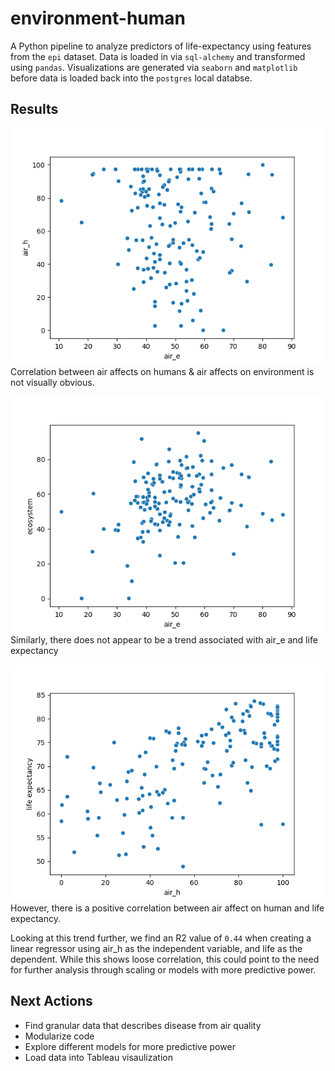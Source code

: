 # environment-human

A Python pipeline to analyze predictors of life-expectancy using features from the `epi` dataset. Data is loaded in via `sql-alchemy` and transformed using `pandas`. Visualizations are generated via `seaborn` and `matplotlib` before data is loaded back into the `postgres` local databse.

## Results

![air human vs air env](images/airevsairh.png)  
Correlation between air affects on humans & air affects on environment is not visually obvious.

![air human vs life](images/air_evs_eco.png)  
Similarly, there does not appear to be a trend associated with air_e and life expectancy

![air human vs life](images/airh_hvs_life.png)  
However, there is a positive correlation between air affect on human and life expectancy.

Looking at this trend further, we find an R2 value of `0.44` when creating a linear regressor using air_h as the independent variable, and life as the dependent. While this shows loose correlation, this could point to the need for further analysis through scaling or models with more predictive power.

## Next Actions

* Find granular data that describes disease from air quality
* Modularize code
* Explore different models for more predictive power
* Load data into Tableau visaulization